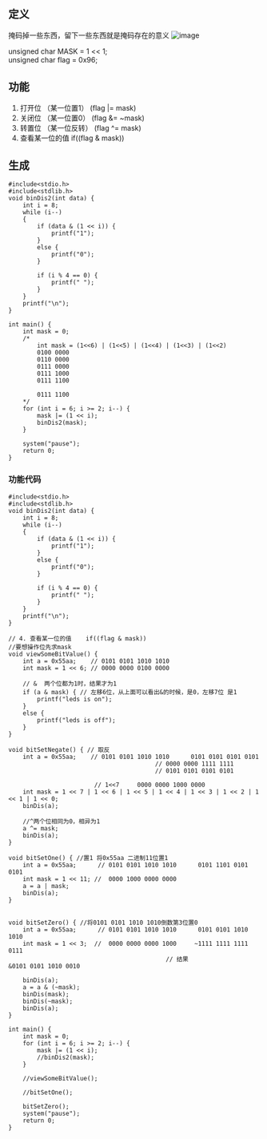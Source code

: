 ## 定义
掩码掉一些东西，留下一些东西就是掩码存在的意义
![image](https://note.youdao.com/yws/public/resource/4f656259591974308015ad07c25e832b/xmlnote/51E88994CCF14C4A9C397F9FA06DEDF1/6656)

unsigned char MASK = 1 << 1;  
unsigned char flag = 0x96;

## 功能
1. 打开位 （某一位置1）  (flag |= mask)
2. 关闭位 （某一位置0）  (flag &= ~mask)
3. 转置位 （某一位反转） (flag ^= mask)
4. 查看某一位的值    if((flag & mask)) 

## 生成

```
#include<stdio.h>
#include<stdlib.h>
void binDis2(int data) {
	int i = 8;
	while (i--)
	{
		if (data & (1 << i)) {
			printf("1");
		}
		else {
			printf("0");
		}

		if (i % 4 == 0) {
			printf(" ");
		}
	}
	printf("\n");
}

int main() {
	int mask = 0;
	/*
        int mask = (1<<6) | (1<<5) | (1<<4) | (1<<3) | (1<<2)
        0100 0000
        0110 0000
        0111 0000
        0111 1000
        0111 1100
        
        0111 1100
    */
	for (int i = 6; i >= 2; i--) {
		mask |= (1 << i);
		binDis2(mask);
	}
	
	system("pause");
	return 0;
}

```
### 功能代码

```
#include<stdio.h>
#include<stdlib.h>
void binDis2(int data) {
	int i = 8;
	while (i--)
	{
		if (data & (1 << i)) {
			printf("1");
		}
		else {
			printf("0");
		}

		if (i % 4 == 0) {
			printf(" ");
		}
	}
	printf("\n");
}

// 4. 查看某一位的值    if((flag & mask)) 
//要想操作位先求mask
void viewSomeBitValue() {
	int a = 0x55aa;    // 0101 0101 1010 1010
	int mask = 1 << 6; // 0000 0000 0100 0000

	// &  两个位都为1时，结果才为1
	if (a & mask) { // 左移6位，从上面可以看出&的时候，是0，左移7位 是1
		printf("leds is on");
	}
	else {
		printf("leds is off");
	}
}

void bitSetNegate() { // 取反
	int a = 0x55aa;    // 0101 0101 1010 1010      0101 0101 0101 0101
										 //	0000 0000 1111 1111
										 // 0101 0101 0101 0101

						// 1<<7     0000 0000 1000 0000	                	
	int mask = 1 << 7 | 1 << 6 | 1 << 5 | 1 << 4 | 1 << 3 | 1 << 2 | 1 << 1 | 1 << 0;
	binDis(a);

	//^两个位相同为0，相异为1
	a ^= mask;
	binDis(a);
}

void bitSetOne() { //置1 将0x55aa 二进制11位置1
	int a = 0x55aa;      // 0101 0101 1010 1010      0101 1101 0101 0101
	int mask = 1 << 11; //  0000 1000 0000 0000 
	a = a | mask;
	binDis(a);
}


void bitSetZero() { //将0101 0101 1010 1010倒数第3位置0 
	int a = 0x55aa;      // 0101 0101 1010 1010      0101 0101 1010 1010   
	int mask = 1 << 3;  //  0000 0000 0000 1000     ~1111 1111 1111 0111
											// 结果                      &0101 0101 1010 0010

	binDis(a);
	a = a & (~mask);
	binDis(mask);
	binDis(~mask);
	binDis(a);
}

int main() {
	int mask = 0;
	for (int i = 6; i >= 2; i--) {
		mask |= (1 << i);
		//binDis2(mask);
	}

	//viewSomeBitValue();

	//bitSetOne();

	bitSetZero();
	system("pause");
	return 0;
}
```
